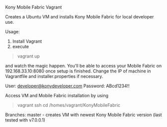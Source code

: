 Kony Mobile Fabric Vagrant

Creates a Ubuntu VM and installs Kony Mobile Fabric for local developer use.

Usage:
1. Install Vagrant
2. execute

> vagrant up

and watch the magic happen. You'll be able to access your Mobile Fabric on 192.168.33.10:8080
once setup is finished. Change the IP of machine in Vagrantfile and installer.properties if necessary.

User: developer@konydeveloper.com
Password: ABcd1234!!

Access VM and Mobile Fabric installation by using 

> vagrant ssh
> cd /homes/vagrant/KonyMobileFabric

Branches:
master - creates VM with newest Kony Mobile Fabric version (last tested with v7.0.0.1)

